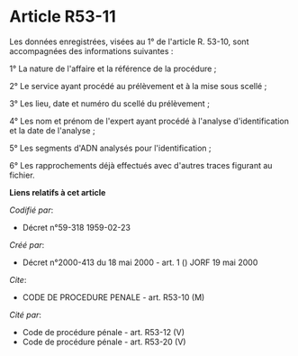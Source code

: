 # Article R53-11

Les données enregistrées, visées au 1° de l'article R. 53-10, sont accompagnées des informations suivantes :

1° La nature de l'affaire et la référence de la procédure ;

2° Le service ayant procédé au prélèvement et à la mise sous scellé ;

3° Les lieu, date et numéro du scellé du prélèvement ;

4° Les nom et prénom de l'expert ayant procédé à l'analyse d'identification et la date de l'analyse ;

5° Les segments d'ADN analysés pour l'identification ;

6° Les rapprochements déjà effectués avec d'autres traces figurant au fichier.

**Liens relatifs à cet article**

_Codifié par_:

  - Décret n°59-318 1959-02-23

_Créé par_:

  - Décret n°2000-413 du 18 mai 2000 - art. 1 () JORF 19 mai 2000

_Cite_:

  - CODE DE PROCEDURE PENALE - art. R53-10 (M)

_Cité par_:

  - Code de procédure pénale - art. R53-12 (V)
  - Code de procédure pénale - art. R53-20 (V)
